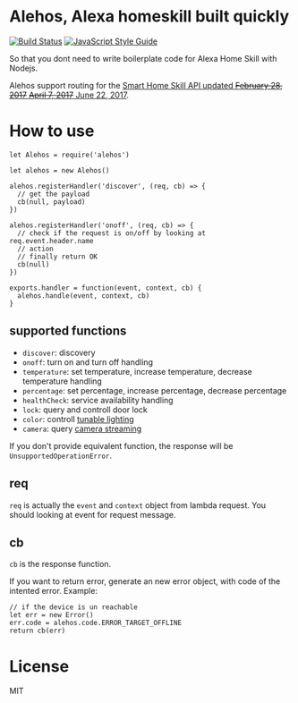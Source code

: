 # Alehos, Alexa homeskill built quickly

[![Build Status](https://travis-ci.org/nqd/alehos.svg?branch=master)](https://travis-ci.org/nqd/alehos)
[![JavaScript Style Guide](https://img.shields.io/badge/code_style-standard-brightgreen.svg)](https://standardjs.com)

So that you dont need to write boilerplate code for Alexa Home Skill with Nodejs.


Alehos support routing for the [Smart Home Skill API updated ~~February 28, 2017~~ ~~April 7, 2017~~ June 22, 2017](https://developer.amazon.com/public/solutions/alexa/alexa-skills-kit/docs/smart-home-skill-api-reference).

# How to use

```
let Alehos = require('alehos')

let alehos = new Alehos()

alehos.registerHandler('discover', (req, cb) => {
  // get the payload
  cb(null, payload)
})

alehos.registerHandler('onoff', (req, cb) => {
  // check if the request is on/off by looking at req.event.header.name
  // action
  // finally return OK
  cb(null)
})

exports.handler = function(event, context, cb) {
  alehos.handle(event, context, cb)
}
```

## supported functions
- `discover`: discovery
- `onoff`: turn on and turn off handling
- `temperature`: set temperature, increase temperature, decrease temperature handling
- `percentage`: set percentage, increase percentage, decrease percentage
- `healthCheck`: service availability handling
- `lock`: query and controll door lock
- `color`: controll [tunable lighting](https://developer.amazon.com/public/solutions/alexa/alexa-skills-kit/docs/smart-home-skill-api-reference#tunable-lighting-control-messages)
- `camera`: query [camera streaming](https://developer.amazon.com/public/solutions/alexa/alexa-skills-kit/docs/smart-home-skill-api-reference#smart-home-camera-messages)

If you don't provide equivalent function, the response will be `UnsupportedOperationError`.

## req
`req` is actually the `event` and `context` object from lambda request. You should looking at event for request message.

## cb
`cb` is the response function.

If you want to return error, generate an new error object, with code of the intented error.
Example:
```
// if the device is un reachable
let err = new Error()
err.code = alehos.code.ERROR_TARGET_OFFLINE
return cb(err)
```

# License

MIT
